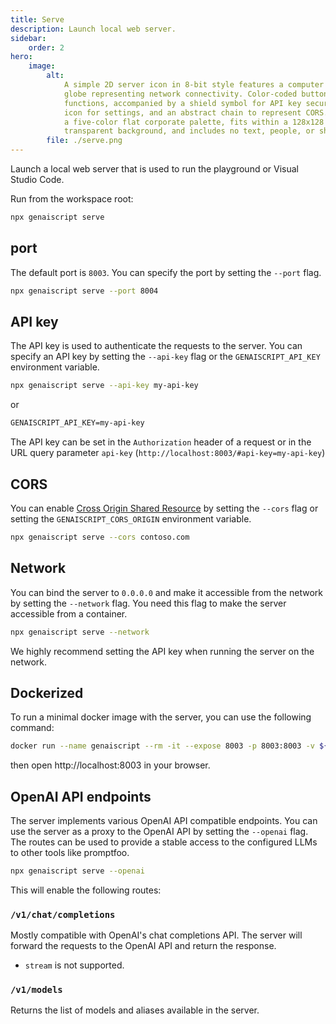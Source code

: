 ```yaml
---
title: Serve
description: Launch local web server.
sidebar:
    order: 2
hero:
    image:
        alt:
            A simple 2D server icon in 8-bit style features a computer tower and a
            globe representing network connectivity. Color-coded buttons indicate API
            functions, accompanied by a shield symbol for API key security, a gear
            icon for settings, and an abstract chain to represent CORS. The icon uses
            a five-color flat corporate palette, fits within a 128x128 frame, has a
            transparent background, and includes no text, people, or shadows.
        file: ./serve.png
---
```


Launch a local web server that is used to run the playground
or Visual Studio Code.

Run from the workspace root:

```bash
npx genaiscript serve
```

## port

The default port is `8003`. You can specify the port by setting the `--port` flag.

```bash
npx genaiscript serve --port 8004
```

## API key

The API key is used to authenticate the requests to the server.
You can specify an API key by setting the `--api-key` flag or the `GENAISCRIPT_API_KEY` environment variable.

```bash
npx genaiscript serve --api-key my-api-key
```

or

```txt title=".env"
GENAISCRIPT_API_KEY=my-api-key
```

The API key can be set in the `Authorization` header of a request or in the URL query parameter `api-key` (`http://localhost:8003/#api-key=my-api-key`)

## CORS

You can enable [Cross Origin Shared Resource](https://developer.mozilla.org/en-US/docs/Web/HTTP/CORS) by setting the `--cors` flag or setting the `GENAISCRIPT_CORS_ORIGIN` environment variable.

```bash
npx genaiscript serve --cors contoso.com
```

## Network

You can bind the server to `0.0.0.0` and make it accessible from the network by setting the `--network` flag. You need this flag to make the server accessible from a container.

```bash
npx genaiscript serve --network
```

We highly recommend setting the API key when running the server on the network.

## Dockerized

To run a minimal docker image with the server, you can use the following command:

```sh
docker run --name genaiscript --rm -it --expose 8003 -p 8003:8003 -v ${PWD}:/workspace -w /workspace node:alpine npx --yes genaiscript serve --network
```

then open http://localhost:8003 in your browser.

## OpenAI API endpoints

The server implements various OpenAI API compatible endpoints. You can use the server as a proxy to the OpenAI API by setting the `--openai` flag.
The routes can be used to provide a stable access to the configured LLMs to other tools like promptfoo.

```bash
npx genaiscript serve --openai
```

This will enable the following routes:

### `/v1/chat/completions`

Mostly compatible with OpenAI's chat completions API. The server will forward the requests to the OpenAI API and return the response.

- `stream` is not supported.

### `/v1/models`

Returns the list of models and aliases available in the server.
